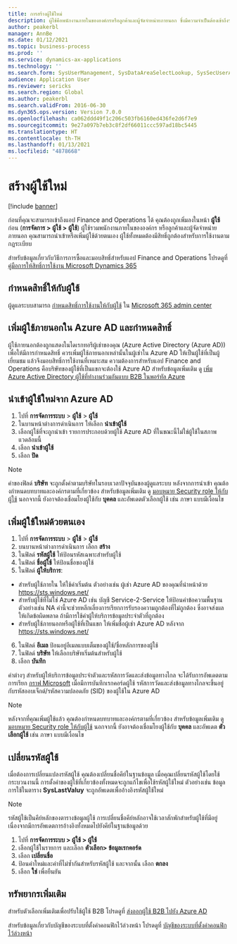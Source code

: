```yaml
---
title: การสร้างผู้ใช้ใหม่
description: ผู้ใช้คือพนักงานภายในขององค์กรหรือลูกค้าและผู้จัดจำหน่ายภายนอก ซึ่งมีความจำเป็นต้องเข้าถึงระบบเพื่อดำเนินงานของตน
author: peakerbl
manager: AnnBe
ms.date: 01/12/2021
ms.topic: business-process
ms.prod: ''
ms.service: dynamics-ax-applications
ms.technology: ''
ms.search.form: SysUserManagement, SysDataAreaSelectLookup, SysSecUserAddRoles, SysUserMSODSUserImport
audience: Application User
ms.reviewer: sericks
ms.search.region: Global
ms.author: peakerbl
ms.search.validFrom: 2016-06-30
ms.dyn365.ops.version: Version 7.0.0
ms.openlocfilehash: ca062ddd49f1c206c503fb6160ed436fe2d6f7e9
ms.sourcegitcommit: 9e27a097b7eb3c8f2df66011ccc597ad18bc5445
ms.translationtype: HT
ms.contentlocale: th-TH
ms.lasthandoff: 01/13/2021
ms.locfileid: "4878668"
---
```

# <a name="create-new-users"></a>สร้างผู้ใช้ใหม่

[!include [banner](../../includes/banner.md)]

ก่อนที่คุณจะสามารถเข้าถึงแอป Finance and Operations ได้ คุณต้องถูกเพิ่มลงในหน้า **ผู้ใช้** ก่อน (**การจัดการ \> ผู้ใช้ \> ผู้ใช้**) ผู้ใช้รวมพนักงานภายในขององค์กร หรือลูกค้าและผู้จัดจำหน่ายภายนอก คุณสามารถนําเข้าหรือเพิ่มผู้ใช้ด้วยตนเอง ผู้ใช้ทั้งหมดต้องมีสิทธิ์ถูกต้องสำหรับการใช้งานตามกฎระเบียบ

สำหรับข้อมูลเกี่ยวกับวิธีการการซื้อและมอบสิทธิ์สำหรับแอป Finance and Operations โปรดดูที่ [คู่มือการให้สิทธิ์การใช้งาน Microsoft Dynamics 365](https://go.microsoft.com/fwlink/?LinkId=866544&amp;clcid=0x409)

## <a name="assign-a-license-to-a-user"></a>กำหนดสิทธิ์ให้กับผู้ใช้
ผู้ดูแลระบบสามารถ [กำหนดสิทธิ์การใช้งานให้กับผู้ใช้](https://docs.microsoft.com/office365/admin/subscriptions-and-billing/assign-licenses-to-users?view=o365-worldwide) ใน [Microsoft 365 admin center](https://docs.microsoft.com/office365/admin/admin-overview/about-the-admin-center?view=o365-worldwide)

## <a name="add-an-external-user-in-azure-ad-and-assign-a-license"></a>เพิ่มผู้ใช้ภายนอกใน Azure AD และกําหนดสิทธิ์ 
ผู้ใช้ภายนอกต้องถูกแสดงในไดเรกทอรีผู้เช่าของคุณ (Azure Active Directory (Azure AD)) เพื่อให้มีการกำหนดสิทธิ์ ควรเพิ่มผู้ใช้ภายนอกเหล่านั้นในผู้เช่าใน Azure AD ให้เป็นผู้ใช้ที่เป็นผู้เยี่ยมชม แล้วจึงมอบสิทธิ์การใช้งานที่เหมาะสม ความต้องการสำหรับแอป Finance and Operations คือบริษัทของผู้ใช้ที่เป็นแขกจะต้องใช้ Azure AD สำหรับข้อมูลเพิ่มเติม ดู [เพิ่ม Azure Active Directory ผู้ใช้ที่ทำงานร่วมกันแบบ B2B ในพอร์ทัล Azure](https://docs.microsoft.com/azure/active-directory/b2b/add-users-administrator)

## <a name="import-new-users-from-azure-ad"></a>นำเข้าผู้ใช้ใหม่จาก Azure AD 
1. ไปที่ **การจัดการระบบ** \> **ผู้ใช้** \> **ผู้ใช้**
2. ในบานหน้าต่างการดำเนินการ ให้เลือก **นำเข้าผู้ใช้**
3. เลือกผู้ใช้ที่จะถูกนำเข้า รายการประกอบด้วยผู้ใช้ Azure AD ที่ในขณะนี้ไม่ใช่ผู้ใช้ในสภาพแวดล้อมนี้
4. เลือก **นำเข้าผู้ใช้**
5. เลือก **ปิด**

> [!NOTE]
> ค่าของฟิลด์ **บริษัท** จะถูกตั้งค่าตามบริษัทในรอบเวลาปัจจุบันของผู้ดูแลระบบ หลังจากการนําเข้า คุณต้องกําหนดบทบาทและองค์กรตามที่เกี่ยวข้อง สำหรับข้อมูลเพิ่มเติม ดู [มอบหมาย Security role ให้กับผู้ใช้](assign-users-security-roles.md) นอกจากนี้ ยังอาจต้องเชื่อมโยงผู้ใช้กับ **บุคคล** และอัพเดตตัวเลือกผู้ใช้ เช่น ภาษา แบบมีเงื่อนไข

## <a name="manually-add-a-new-user"></a>เพิ่มผู้ใช้ใหม่ด้วยตนเอง
1. ไปที่ **การจัดการระบบ** \> **ผู้ใช้** \> **ผู้ใช้**
2. บนบานหน้าต่างการดำเนินการ เลือก **สร้าง**
3. ในฟิลด์ **รหัสผู้ใช้** ให้ป้อนรหัสเฉพาะสำหรับผู้ใช้   
4. ในฟิลด์ **ชื่อผู้ใช้** ให้ป้อนชื่อของผู้ใช้  
5. ในฟิลด์ **ผู้ให้บริการ**:
 - สำหรับผู้ใช้ภายใน ให้ใช้ค่าเริ่มต้น ตัวอย่างเช่น ผู้เช่า Azure AD ของคุณที่นําหน้าด้วย https://sts.windows.net/  
 - สำหรับผู้ใช้ที่ไม่ใช่ Azure AD เช่น บัญชี Service-2-Service ให้ป้อนค่าข้อความพื้นฐาน ตัวอย่างเช่น NA ค่านี้จะช่วยหลีกเลี่ยงการเรียกการรับรองความถูกต้องที่ไม่ถูกต้อง ซึ่งอาจส่งผลให้เกิดข้อผิดพลาด ถ้ามีการใช้ค่าผู้ให้บริการข้อมูลประจำตัวที่ถูกต้อง  
 - สำหรับผู้ใช้ภายนอกหรือผู้ใช้ที่เป็นแขก ให้เพิ่มชื่อผู้เช่า Azure AD หลังจาก https://sts.windows.net/
6. ในฟิลด์ **อีเมล** ป้อนอยู่อีเมลแบบเต็มของผู้ใช้/ชื่อหลักการของผู้ใช้  
7. ในฟิลด์ **บริษัท** ให้เลือกบริษัทเริ่มต้นสำหรับผู้ใช้ 
8. เลือก **บันทึก**

ค่าต่างๆ สำหรับผู้ให้บริการข้อมูลประจำตัวและรหัสการวัดและส่งข้อมูลทางไกล จะได้รับการอัพเดตตามการเรียก [กราฟ Microsoft](https://docs.microsoft.com/graph/overview) เมื่อมีการบันทึกเรกคอร์ดผู้ใช้ รหัสการวัดและส่งข้อมูลทางไกลจะขึ้นอยู่กับรหัสออบเจ็กต์/รหัสความปลอดภัย (SID) ของผู้ใช้ใน Azure AD

> [!NOTE]
> หลังจากที่คุณเพิ่มผู้ใช้แล้ว คุณต้องกําหนดบทบาทและองค์กรตามที่เกี่ยวข้อง สำหรับข้อมูลเพิ่มเติม ดู [มอบหมาย Security role ให้กับผู้ใช้](assign-users-security-roles.md) นอกจากนี้ ยังอาจต้องเชื่อมโยงผู้ใช้กับ **บุคคล** และอัพเดต **ตัวเลือกผู้ใช้** เช่น ภาษา แบบมีเงื่อนไข

## <a name="change-a-user-id"></a>เปลี่ยนรหัสผู้ใช้
เมื่อต้องการเปลี่ยนแปลงรหัสผู้ใช้ คุณต้องเปลี่ยนชื่อคีย์ในฐานข้อมูล เมื่อคุณเปลี่ยนรหัสผู้ใช้โดยใช้กระบวนงานนี้ การตั้งค่าของผู้ใช้ที่เกี่ยวข้องทั้งหมดจะถูกแก้ไขเพื่อใช้รหัสผู้ใช้ใหม่ ตัวอย่างเช่น ข้อมูลการใช้ในตาราง **SysLastValuy** จะถูกอัพเดตเพื่ออ้างอิงรหัสผู้ใช้ใหม่

> [!NOTE]
> รหัสผู้ใช้เป็นคีย์หลักของตารางข้อมูลผู้ใช้ การเปลี่ยนชื่อคีย์หลักอาจใช้เวลาสักพักสำหรับผู้ใช้ที่มีอยู่ เนื่องจากมีการอัพเดตการอ้างอิงทั้งหมดไปยังคีย์ในฐานข้อมูลด้วย 

1. ไปที่ **การจัดการระบบ \> ผู้ใช้ \> ผู้ใช้**
2. เลือกผู้ใช้ในรายการ และเลือก **ตัวเลือก\> ข้อมูลเรกคอร์ด**
3. เลือก **เปลี่ยนชื่อ**
4. ป้อนค่าใหม่และค่าที่ไม่ซ้ำกันสำหรับรหัสผู้ใช้ และจากนั้น เลือก **ตกลง** 
5. เลือก **ใช่** เพื่อยืนยัน

## <a name="additional-resources"></a>ทรัพยากรเพิ่มเติม

สำหรับตัวเลือกเพิ่มเติมเพื่อปรับใช้ผู้ใช้ B2B โปรดดูที่ [ส่งออกผู้ใช้ B2B ไปยัง Azure AD](../implement-b2b.md)

สำหรับข้อมูลเกี่ยวกับบัญชีของระบบที่ตั้งค่าคอนฟิกไว้ล่วงหน้า โปรดดูที่ [บัญชีของระบบที่ตั้งค่าคอนฟิกไว้ล่วงหน้า](../pre-configured-system-accounts.md)
